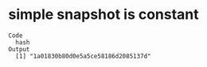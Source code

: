 # simple snapshot is constant

    Code
      hash
    Output
      [1] "1a01830b80d0e5a5ce58186d2085137d"


